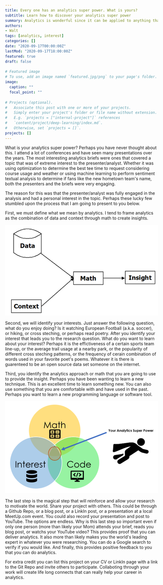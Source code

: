 ```yaml
---
title: Every one has an analytics super power. What is yours?
subtitle: Learn how to discover your analytics super power
summary: Analytics is wonderful since it can be applied to anything that has data. Everyone has interests that can be combined with analytics in unique ways to make them the world's leading analytics expert in that specific interest area.
authors:
- Walt
tags: [analytics, interest]
categories: []
date: "2020-09-17T00:00:00Z"
lastMod: "2020-09-17T18:00:00Z"
featured: true
draft: false

# Featured image
# To use, add an image named `featured.jpg/png` to your page's folder. 
image:
  caption: ""
  focal_point: ""

# Projects (optional).
#   Associate this post with one or more of your projects.
#   Simply enter your project's folder or file name without extension.
#   E.g. `projects = ["internal-project"]` references 
#   `content/project/deep-learning/index.md`.
#   Otherwise, set `projects = []`.
projects: []
---
```


What is your analytics super power? Perhaps you have never thought about this. I attend a lot of conferences and have seen many presentations over the years. The most interesting analytics briefs were ones that covered a topic that was of extreme interest to the presenter/analyst. Whether it was using optimization to determine the best tee time to request considering course usage and weather or using machine learning to perform sentiment textual analysis to determine if fans like the new hometown team's name, both the presenters and the briefs were very engaging. 

The reason for this was that the presenter/analyst was fully engaged in the analysis and had a personal interest in the topic. Perhaps these lucky few stumbled upon the process that I am going to present to you below.

First, we must define what we mean by analytics. I tend to frame analytics as the combination of data and context through math to create insights. 

![](./analytics.png)

Second, we will identify your interests. Just answer the following question, what do you enjoy doing? Is it watching European Football (a.k.a. soccer), or hiking, or cross steching, or perhaps read poetry. After you identify your interest that leads you to the research question. What do you want to learn about your interest? Perhaps it is the effictiveness of a certain sports team line-up, or the average trail usage at a nearby park, or the popularity of different cross steching patterns, or the frequency of cerain combination of words used in your favorite poet's poems. Whatever it is there is guarenteed to be an open source data set someone on the internet. 

Third, you identify the analytics approach or math that you are going to use to provide the insight. Perhaps you have been wanting to learn a new technique. This is an excellent time to learn something new. You can also use something that you are comfortable with and have used in the past. Perhaps you want to learn a new programming language or software tool.

![](./superpower.png)

The last step is the magical step that will reinforce and allow your research to motivate the world. Share your project with others. This could be through a Github Repo, or a blog post, or a LinkIn post, or a presentation at a local MeetUp.com event. You could also record your presentation and post to YouTube. The options are endless. Why is this last step so important even if only one person (more than likely your Mom) attends your brief, reads you blog post, or watchs your YouTube video? This provides proof that you can deliver analytics. It also more than likely makes you the world's leading expert in whatever you were researching. You can do a Google search to verify if you would like. And finally, this provides positive feedback to you that you can do analytics.

For extra credit you can list this project on your CV or LinkIn page with a link to the Git Repo and invite others to participate. Collaboting through your work will create life long connects that can really help your career in analytics. 



